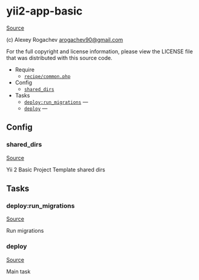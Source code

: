 <!-- DO NOT EDIT THIS FILE! -->
<!-- Instead edit recipe/yii2-app-basic.php -->
<!-- Then run bin/docgen -->

# yii2-app-basic

[Source](recipe/yii2-app-basic.php)

(c) Alexey Rogachev <arogachev90@gmail.com>

For the full copyright and license information, please view the LICENSE
file that was distributed with this source code.


* Require
  * [`recipe/common.php`](#recipe/common.php)
* Config
  * [`shared_dirs`](#shared_dirs)
* Tasks
  * [`deploy:run_migrations`](#deploy:run_migrations) — 
  * [`deploy`](#deploy) — 

## Config
### shared_dirs
[Source](recipe/yii2-app-basic.php#L17)

Yii 2 Basic Project Template shared dirs


## Tasks
### deploy:run_migrations
[Source](recipe/yii2-app-basic.php#L22)



Run migrations

### deploy
[Source](recipe/yii2-app-basic.php#L29)



Main task

